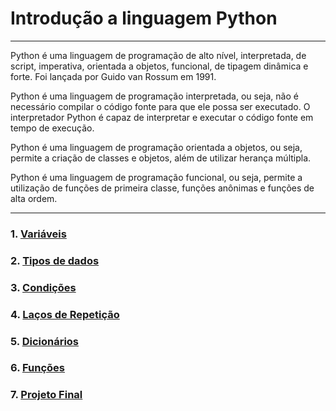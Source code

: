 # Introdução a linguagem Python
---
Python é uma linguagem de programação de alto nível, interpretada, de script, imperativa, orientada a objetos, funcional, de tipagem dinâmica e forte. Foi lançada por Guido van Rossum em 1991.

Python é uma linguagem de programação interpretada, ou seja, não é necessário compilar o código fonte para que ele possa ser executado. O interpretador Python é capaz de interpretar e executar o código fonte em tempo de execução.

Python é uma linguagem de programação orientada a objetos, ou seja, permite a criação de classes e objetos, além de utilizar herança múltipla.

Python é uma linguagem de programação funcional, ou seja, permite a utilização de funções de primeira classe, funções anônimas e funções de alta ordem.


---
###  1. [Variáveis](https://github.com/cilab-ufersa/introduction_machine_learning/blob/main/parte_1_introducao_python/variaveis.md) 
###  2. [Tipos de dados](https://github.com/cilab-ufersa/introduction_machine_learning/blob/main/parte_1_introducao_python/variaveis.md)
###  3. [Condições](https://github.com/cilab-ufersa/introduction_machine_learning/tree/main/parte_1_introducao_python/condicional_e_lacos)
###  4. [Laços de Repetição](https://github.com/cilab-ufersa/introduction_machine_learning/tree/develop/parte_1_introducao_python/lacos)
###  5. [Dicionários](https://github.com/cilab-ufersa/introduction_machine_learning/tree/develop/parte_1_introducao_python/dicionarios)
###  6. [Funções](https://github.com/cilab-ufersa/introduction_machine_learning/tree/develop/parte_1_introducao_python/funcoes)

###  7. [Projeto Final](https://github.com/cilab-ufersa/introduction_machine_learning/blob/develop/parte_1_introducao_python/parte_1_projeto/projeto_01.ipynb)
